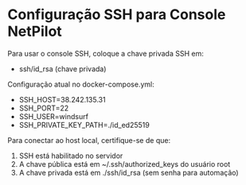 # Configuração SSH para Console NetPilot

Para usar o console SSH, coloque a chave privada SSH em:
- ssh/id_rsa (chave privada)

Configuração atual no docker-compose.yml:
- SSH_HOST=38.242.135.31
- SSH_PORT=22
- SSH_USER=windsurf
- SSH_PRIVATE_KEY_PATH=./id_ed25519

Para conectar ao host local, certifique-se de que:
1. SSH está habilitado no servidor
2. A chave pública está em ~/.ssh/authorized_keys do usuário root
3. A chave privada está em ./ssh/id_rsa (sem senha para automação)

